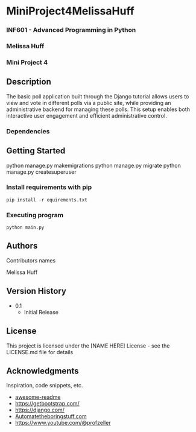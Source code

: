 # MiniProject4MelissaHuff
### INF601 - Advanced Programming in Python
### Melissa Huff
### Mini Project 4


## Description
The basic poll application built through the Django tutorial allows users to view and vote in different polls via a 
public site, while providing an administrative backend for managing these polls. 
This setup enables both interactive user engagement and efficient administrative control.

### Dependencies


## Getting Started

python manage.py makemigrations 
python manage.py migrate 
python manage.py createsuperuser


### Install requirements with pip

```
pip install -r equirements.txt
```


### Executing program

```
python main.py
```

## Authors

Contributors names

Melissa Huff


## Version History

* 0.1
    * Initial Release

## License

This project is licensed under the [NAME HERE] License - see the LICENSE.md file for details

## Acknowledgments

Inspiration, code snippets, etc.
* [awesome-readme](https://github.com/matiassingers/awesome-readme)
* https://getbootstrap.com/
* https://django.com/
* [Automatetheboringstuff.com](https://automatetheboringstuff.com/2e/chapter9/)
* https://www.youtube.com/@profzeller


